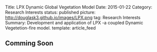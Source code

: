 Title: LPX Dynamic Global Vegetation Model
Date: 2015-01-22
Category: Research Interests
status: published
picture: http://douglask3.github.io/images/LPX.png
tag: Research Interests
Summary: Development and application of LPX -a coupled Dynamic Vegetetion-fire model.
template: article_feed

<h2> Comming Soon </h2>
